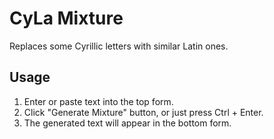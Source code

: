 # CyLa Mixture
Replaces some Cyrillic letters with similar Latin ones.

## Usage
1. Enter or paste text into the top form.
2. Click "Generate Mixture" button, or just press Ctrl + Enter.
3. The generated text will appear in the bottom form.

